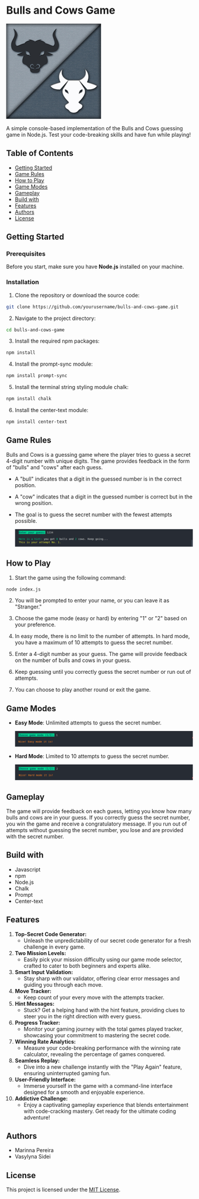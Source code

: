 # Bulls and Cows Game

![](./assets/game_logo__1_.jpg)

A simple console-based implementation of the Bulls and Cows guessing game in Node.js. Test your code-breaking skills and have fun while playing!

## Table of Contents

- [Getting Started](#getting-started)
- [Game Rules](#game-rules)
- [How to Play](#how-to-play)
- [Game Modes](#game-modes)
- [Gameplay](#gameplay)
- [Build with](#build-with)
- [Features](#features)
- [Authors](#authors)
- [License](#license)

## Getting Started

### Prerequisites

Before you start, make sure you have **Node.js** installed on your machine.

### Installation

1. Clone the repository or download the source code:

```bash
git clone https://github.com/yourusername/bulls-and-cows-game.git
```

2. Navigate to the project directory:

```bash
cd bulls-and-cows-game
```

3. Install the required npm packages:

```bash
npm install
```

4. Install the prompt-sync module:

```bash
npm install prompt-sync
```

5. Install the terminal string styling module chalk:

```bash
npm install chalk
```

6. Install the center-text module:

```bash
npm install center-text
```

## Game Rules

Bulls and Cows is a guessing game where the player tries to guess a secret 4-digit number with unique digits. The game provides feedback in the form of "bulls" and "cows" after each guess.

- A "bull" indicates that a digit in the guessed number is in the correct position.
- A "cow" indicates that a digit in the guessed number is correct but in the wrong position.
- The goal is to guess the secret number with the fewest attempts possible.

  ![](./assets/easy_mode_attempts.png)

## How to Play

1. Start the game using the following command:

```bash
node index.js
```

2. You will be prompted to enter your name, or you can leave it as "Stranger."

3. Choose the game mode (easy or hard) by entering "1" or "2" based on your preference.

4. In easy mode, there is no limit to the number of attempts. In hard mode, you have a maximum of 10 attempts to guess the secret number.

5. Enter a 4-digit number as your guess. The game will provide feedback on the number of bulls and cows in your guess.

6. Keep guessing until you correctly guess the secret number or run out of attempts.

7. You can choose to play another round or exit the game.

## Game Modes

- **Easy Mode**: Unlimited attempts to guess the secret number.

  ![](./assets/easy_mode.png)

- **Hard Mode**: Limited to 10 attempts to guess the secret number.

  ![](./assets/hard_mode.png)

## Gameplay

The game will provide feedback on each guess, letting you know how many bulls and cows are in your guess.
If you correctly guess the secret number, you win the game and receive a congratulatory message.
If you run out of attempts without guessing the secret number, you lose and are provided with the secret number.

## Build with

- Javascript
- npm
- Node.js
- Chalk
- Prompt
- Center-text

## Features

1. **Top-Secret Code Generator:**
   - Unleash the unpredictability of our secret code generator for a fresh challenge in every game.
2. **Two Mission Levels:**
   - Easily pick your mission difficulty using our game mode selector, crafted to cater to both beginners and experts alike.
3. **Smart Input Validation:**
   - Stay sharp with our validator, offering clear error messages and guiding you through each move.
4. **Move Tracker:**
   - Keep count of your every move with the attempts tracker.
5. **Hint Messages:**
   - Stuck? Get a helping hand with the hint feature, providing clues to steer you in the right direction with every guess.
6. **Progress Tracker:**
   - Monitor your gaming journey with the total games played tracker, showcasing your commitment to mastering the secret code.
7. **Winning Rate Analytics:**
   - Measure your code-breaking performance with the winning rate calculator, revealing the percentage of games conquered.
8. **Seamless Replay:**
   - Dive into a new challenge instantly with the "Play Again" feature, ensuring uninterrupted gaming fun.
9. **User-Friendly Interface:**
   - Immerse yourself in the game with a command-line interface designed for a smooth and enjoyable experience.
10. **Addictive Challenge:**
    - Enjoy a captivating gameplay experience that blends entertainment with code-cracking mastery. Get ready for the ultimate coding adventure!

## Authors

- Marinna Pereira
- Vasylyna Sidei

## License

This project is licensed under the [MIT License](https://opensource.org/license/mit/).
